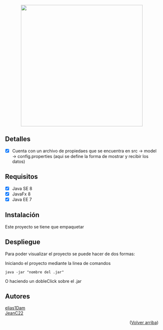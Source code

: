 <p id="top" align="center"><img src="https://bodyforbusiness.com/wp-content/uploads/2016/08/Mentoring.jpg" width="400"></p>

## Detalles

- [x] Cuenta con un archivo de propiedaes que se encuentra en src -> model -> config.properties (aqui se define la forma de mostrar y recibir los datos)

## Requisitos

- [x] Java SE 8
- [x] JavaFx 8
- [x] Java EE 7

## Instalación

Este proyecto se tiene que empaquetar 

## Despliegue

Para poder visualizar el proyecto se puede hacer de dos formas:

Iniciando el proyecto mediante la linea de comandos

```
java -jar "nombre del .jar"

```
O haciendo un dobleClick sobre el .jar

## Autores

  <a href="https://github.com/elias1Dam" target="__blank">elias1Dam</a>
  </br>
  <a href="https://github.com/JeanC22" target="_blank">JeanC22</a>
  
  <p align="right">(<a href="#top">Volver arriba</a>)</p>
